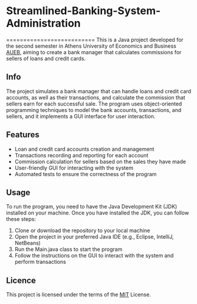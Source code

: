 # Streamlined-Banking-System-Administration
==========================
This is a Java project developed for the second semester in Athens University of Economics and Business [AUEB](https://www.aueb.gr/), aiming to create a bank manager that calculates commissions for sellers of loans and credit cards.

Info
--------------------
The project simulates a bank manager that can handle loans and credit card accounts, as well as their transactions, and calculate the commission that sellers earn for each successful sale. The program uses object-oriented programming techniques to model the bank accounts, transactions, and sellers, and it implements a GUI interface for user interaction.

Features
----------------
- Loan and credit card accounts creation and management
- Transactions recording and reporting for each account
- Commission calculation for sellers based on the sales they have made
- User-friendly GUI for interacting with the system
- Automated tests to ensure the correctness of the program

Usage
---------
To run the program, you need to have the Java Development Kit (JDK) installed on your machine. Once you have installed the JDK, you can follow these steps:

1. Clone or download the repository to your local machine
1. Open the project in your preferred Java IDE (e.g., Eclipse, IntelliJ, NetBeans)
1. Run the Main.java class to start the program
1. Follow the instructions on the GUI to interact with the system and perform transactions

Licence
---------------
This project is licensed under the terms of the [MIT](LICENCE.txt) License.
